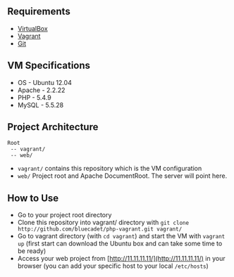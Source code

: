 ## Requirements

* [VirtualBox](https://www.virtualbox.org/wiki/Downloads)
* [Vagrant](https://www.vagrantup.com)
* [Git](http://git-scm.com/downloads)

## VM Specifications

* OS     - Ubuntu 12.04
* Apache - 2.2.22
* PHP    - 5.4.9
* MySQL  - 5.5.28

## Project Architecture
```
Root
 -- vagrant/
 -- web/
```

 * `vagrant/` contains this repository which is the VM configuration
 * `web/`     Project root and Apache DocumentRoot. The server will point here.

## How to Use

* Go to your project root directory
* Clone this repository into vagrant/ directory with `git clone http://github.com/bluecadet/php-vagrant.git vagrant/`
* Go to vagrant directory (with `cd vagrant`) and start the VM with `vagrant up` (first start can download the Ubuntu box and can take some time to be ready)
* Access your web project from [http://11.11.11.11/](http://11.11.11.11/) in your browser (you can add your specific host to your local `/etc/hosts`)
